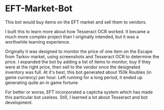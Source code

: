 # EFT-Market-Bot
This bot would buy items on the EFT market and sell them to vendors.

I built this to learn more about how Tesseract OCR worked. It became a much more complex project than I originally intended, but it was a worthwhile learning experience.

Originally it was designed to monitor the price of one item on the Escape from Tarkov market, using screenshots and Tesseract OCR to determine the price. 
I expanded the bot by adding a list of items to monitor, buy if they were at the right price, then sell to the vendor once the designated inventory was full.
At it's best, this bot generated about 150k Roubles (in game currency) per hour. Left running for a long period, it ended up generating quite an in game fortune.

For better or worse, EFT incorporated a captcha system which has made this particular bot useless. Still, I learned a lot about Tesseract and bot development. 
